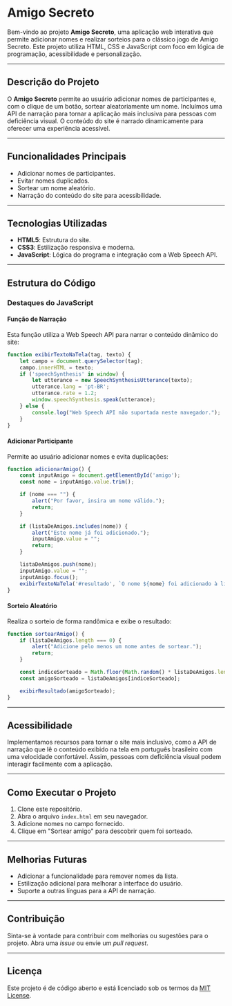 # Amigo Secreto

Bem-vindo ao projeto **Amigo Secreto**, uma aplicação web interativa que permite adicionar nomes e realizar sorteios para o clássico jogo de Amigo Secreto. Este projeto utiliza HTML, CSS e JavaScript com foco em lógica de programação, acessibilidade e personalização.

---

## Descrição do Projeto

O **Amigo Secreto** permite ao usuário adicionar nomes de participantes e, com o clique de um botão, sortear aleatoriamente um nome. Incluímos uma API de narração para tornar a aplicação mais inclusiva para pessoas com deficiência visual. O conteúdo do site é narrado dinamicamente para oferecer uma experiência acessível.

---

## Funcionalidades Principais

- Adicionar nomes de participantes.
- Evitar nomes duplicados.
- Sortear um nome aleatório.
- Narração do conteúdo do site para acessibilidade.

---

## Tecnologias Utilizadas

- **HTML5**: Estrutura do site.
- **CSS3**: Estilização responsiva e moderna.
- **JavaScript**: Lógica do programa e integração com a Web Speech API.

---

## Estrutura do Código

### Destaques do JavaScript

#### Função de Narração
Esta função utiliza a Web Speech API para narrar o conteúdo dinâmico do site:

```javascript
function exibirTextoNaTela(tag, texto) {
    let campo = document.querySelector(tag);
    campo.innerHTML = texto;
    if ('speechSynthesis' in window) {
        let utterance = new SpeechSynthesisUtterance(texto);
        utterance.lang = 'pt-BR';
        utterance.rate = 1.2;
        window.speechSynthesis.speak(utterance);
    } else {
        console.log("Web Speech API não suportada neste navegador.");
    }
}
```

#### Adicionar Participante
Permite ao usuário adicionar nomes e evita duplicações:

```javascript
function adicionarAmigo() {
    const inputAmigo = document.getElementById('amigo');
    const nome = inputAmigo.value.trim();

    if (nome === "") {
        alert("Por favor, insira um nome válido.");
        return;
    }

    if (listaDeAmigos.includes(nome)) {
        alert("Este nome já foi adicionado.");
        inputAmigo.value = "";
        return;
    }

    listaDeAmigos.push(nome);
    inputAmigo.value = "";
    inputAmigo.focus();
    exibirTextoNaTela('#resultado', `O nome ${nome} foi adicionado à lista.`);
}
```

#### Sorteio Aleatório
Realiza o sorteio de forma randômica e exibe o resultado:

```javascript
function sortearAmigo() {
    if (listaDeAmigos.length === 0) {
        alert("Adicione pelo menos um nome antes de sortear.");
        return;
    }

    const indiceSorteado = Math.floor(Math.random() * listaDeAmigos.length);
    const amigoSorteado = listaDeAmigos[indiceSorteado];

    exibirResultado(amigoSorteado);
}
```

---

## Acessibilidade

Implementamos recursos para tornar o site mais inclusivo, como a API de narração que lê o conteúdo exibido na tela em português brasileiro com uma velocidade confortável. Assim, pessoas com deficiência visual podem interagir facilmente com a aplicação.

---

## Como Executar o Projeto

1. Clone este repositório.
2. Abra o arquivo `index.html` em seu navegador.
3. Adicione nomes no campo fornecido.
4. Clique em "Sortear amigo" para descobrir quem foi sorteado.

---

## Melhorias Futuras

- Adicionar a funcionalidade para remover nomes da lista.
- Estilização adicional para melhorar a interface do usuário.
- Suporte a outras línguas para a API de narração.

---

## Contribuição

Sinta-se à vontade para contribuir com melhorias ou sugestões para o projeto. Abra uma _issue_ ou envie um _pull request_.

---

## Licença

Este projeto é de código aberto e está licenciado sob os termos da [MIT License](LICENSE).
